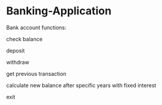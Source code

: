 # Banking-Application

Bank account functions: 

check balance

deposit

withdraw

get previous transaction

calculate new balance after specific years with fixed interest

exit
